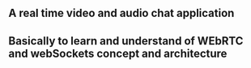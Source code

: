 ## A real time video and audio chat application 
## Basically to learn and understand of WEbRTC and webSockets concept and architecture